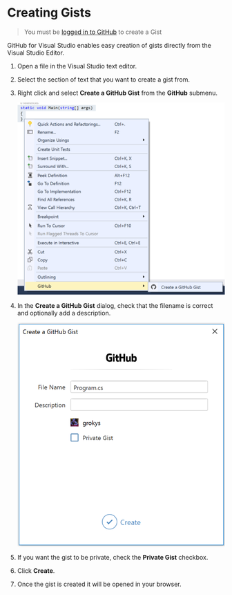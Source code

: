 # Creating Gists

> You must be [logged in to GitHub](../getting-started/authenticating-to-github.md) to create a Gist

GitHub for Visual Studio enables easy creation of gists directly from the Visual Studio Editor.

1. Open a file in the Visual Studio text editor.

2. Select the section of text that you want to create a gist from.

3. Right click and select **Create a GitHub Gist** from the **GitHub** submenu.

   ![image](images/create-gist-menu.png)

4. In the **Create a GitHub Gist** dialog, check that the filename is correct and optionally add a description.

   ![image](images/create-gist-dialog.png)

5. If you want the gist to be private, check the **Private Gist** checkbox.

6. Click **Create**.

7. Once the gist is created it will be opened in your browser.

